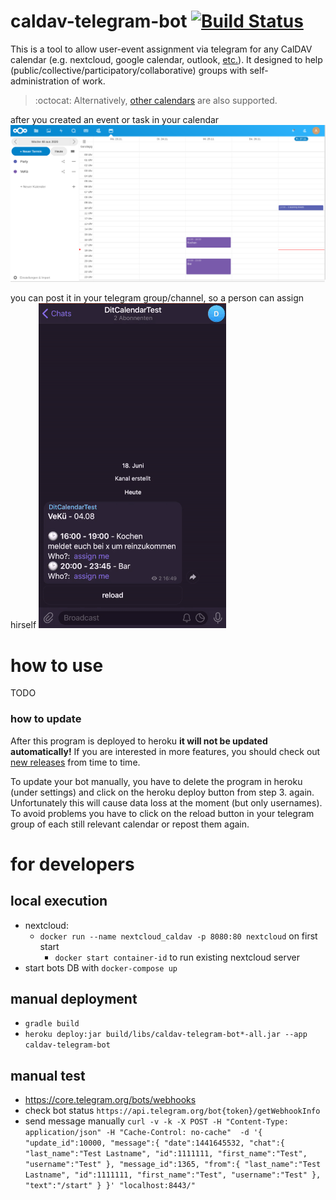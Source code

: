 # caldav-telegram-bot [![Build Status](https://travis-ci.org/dit-calendar/caldav-telegram-bot.svg?branch=master)](https://travis-ci.org/dit-calendar/caldav-telegram-bot)
This is a tool to allow user-event assignment via telegram for any CalDAV calendar (e.g. nextcloud, google calendar, outlook, [etc.](https://en.wikipedia.org/wiki/CalDAV#Server)). It designed to help (public/collective/participatory/collaborative) groups with self-administration of work.

> :octocat: Alternatively,  [other calendars](https://github.com/dit-calendar/dit-calendar.github.io) are also supported.

after you created an event or task in your calendar
<img src="doc/img/nexcloud-calendar.png" alt="calendar"/>

you can post it in your telegram group/channel, so a person can assign hirself
<img src="doc/img/telegram-bot.gif" alt="telegram-gif"/>


# how to use
TODO
### how to update
After this program is deployed to heroku **it will not be updated automatically!** If you are interested in more features, you should check out [new releases](https://github.com/dit-calendar/caldav-telegram-bot/releases) from time to time.

To update your bot manually, you have to delete the program in heroku (under settings) and click on the heroku deploy button from step 3. again. Unfortunately this will cause data loss at the moment (but only usernames). To avoid problems you have to click on the reload button in your telegram group of each still relevant calendar or repost them again.


# for developers

## local execution
* nextcloud:
  * `docker run --name nextcloud_caldav -p 8080:80 nextcloud` on first start
    * `docker start container-id` to run existing nextcloud server
* start bots DB with `docker-compose up`

## manual deployment
* `gradle build`
* `heroku deploy:jar build/libs/caldav-telegram-bot*-all.jar --app caldav-telegram-bot`

## manual test
* https://core.telegram.org/bots/webhooks
* check bot status `https://api.telegram.org/bot{token}/getWebhookInfo`
* send message manually
 `curl -v -k -X POST -H "Content-Type: application/json" -H "Cache-Control: no-cache"  -d '{
 "update_id":10000,
 "message":{
   "date":1441645532,
   "chat":{
      "last_name":"Test Lastname",
      "id":1111111,
      "first_name":"Test",
      "username":"Test"
   },
   "message_id":1365,
   "from":{
      "last_name":"Test Lastname",
      "id":1111111,
      "first_name":"Test",
      "username":"Test"
   },
   "text":"/start"
 }
 }' "localhost:8443/"`
